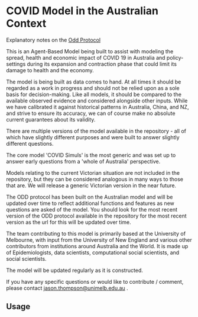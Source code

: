 # COVID Model in the Australian Context

Explanatory notes on the [Odd Protocol](https://github.com/JTHooker/COVIDModel/tree/master/ODD%20Protocol)

This is an Agent-Based Model being built to assist with modeling the spread, health and economic impact of COVID 19 in Australia and policy-settings during its expansion and contraction phase that could limit its damage to health and the economy.

The model is being built as data comes to hand. At all times it should be regarded as a work in progress and should not be relied upon as a sole basis for decision-making. Like all models, it should be compared to the available observed evidence and considered alongside other inputs. While we have calibrated it against historical patterns in Australia, China, and NZ, and strive to ensure its accuracy, we can of course make no absolute current guarantees about its validity.

There are multiple versions of the model available in the repository - all of which have slightly different purposes and were built to answer slightly different questions.

The core model 'COVID Simuls' is the most generic and was set up to answer early questions from a 'whole of Australia' perspective.

Models relating to the current Victorian situation are not included in the repository, but they can be considered analogous in many ways to those that are. We will release a generic Victorian version in the near future. 

The ODD protocol has been built on the Australian model and will be updated over time to reflect additional functions and features as new questions are asked of the model. You should look for the most recent version of the ODD protocol available in the repository for the most recent version as the url for this will be updated over time.

The team contributing to this model is primarily based at the University of Melbourne, with input from the University of New England and various other contributors from institutions around Australia and the World. It is made up of Epidemiologists, data scientists, computational social scientists, and social scientists. 

The model will be updated regularly as it is constructed. 

If you have any specific questions or would like to contribute / comment, please contact jason.thompson@unimelb.edu.au .

## Usage




